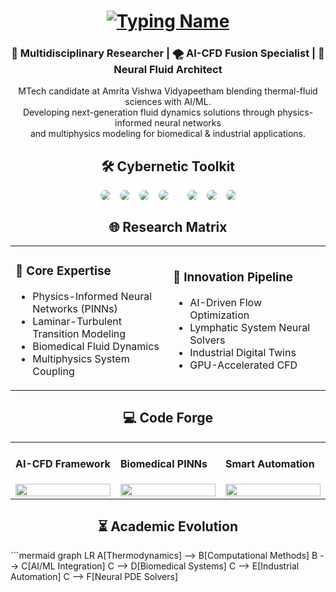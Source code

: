 <!-- Animated Name Header -->
<h1 align="center">
  <a href="https://git.io/typing-svg">
    <img src="https://readme-typing-svg.demolab.com?font=Fira+Code&weight=600&size=40&duration=4000&pause=1000&color=00F7FF&center=true&vCenter=true&width=600&lines=Hi+👋+I'm+J Yadagiri" alt="Typing Name" />
  </a>
</h1>

<!-- Introduction Section -->
<div align="center">
  <h3>🔬 Multidisciplinary Researcher | 🌪️ AI-CFD Fusion Specialist | 🧠 Neural Fluid Architect</h3>
  <p>
    MTech candidate at Amrita Vishwa Vidyapeetham blending thermal-fluid sciences with AI/ML.<br>
    Developing next-generation fluid dynamics solutions through physics-informed neural networks<br>
    and multiphysics modeling for biomedical & industrial applications.
  </p>
</div>

<!-- Cybernetic Toolkit with Round Icons -->
<h2 align="center">🛠️ Cybernetic Toolkit</h2>
<div align="center" style="display: flex; justify-content: center; gap: 15px; flex-wrap: wrap;">
  <img src="https://img.shields.io/badge/Python-3776AB?style=flat-square&logo=python&logoColor=white&labelColor=000&color=3776AB" style="border-radius: 50%;">
  <img src="https://img.shields.io/badge/TensorFlow-FF6F00?style=flat-square&logo=tensorflow&logoColor=white&labelColor=000&color=FF6F00" style="border-radius: 50%;">
  <img src="https://img.shields.io/badge/PyTorch-EE4C2C?style=flat-square&logo=pytorch&logoColor=white&labelColor=000&color=EE4C2C" style="border-radius: 50%;">
  <img src="https://img.shields.io/badge/OpenFOAM-8B0000?style=flat-square&logo=openfoam&logoColor=white&labelColor=000&color=8B0000" style="border-radius: 50%;">
  <br>
  <img src="https://img.shields.io/badge/COMSOL-FF0000?style=flat-square&logo=comsol&logoColor=white&labelColor=000&color=FF0000" style="border-radius: 50%;">
  <img src="https://img.shields.io/badge/ANSYS-FF6600?style=flat-square&logo=ansys&logoColor=white&labelColor=000&color=FF6600" style="border-radius: 50%;">
  <img src="https://img.shields.io/badge/Paraview-00AAFF?style=flat-square&logo=paraview&logoColor=white&labelColor=000&color=00AAFF" style="border-radius: 50%;">
</div>

<!-- Research Focus Section -->
<h2 align="center">🌐 Research Matrix</h2>
<div align="center">
  <table>
    <tr>
      <td width="50%">
        <h3>🧪 Core Expertise</h3>
        <ul>
          <li>Physics-Informed Neural Networks (PINNs)</li>
          <li>Laminar-Turbulent Transition Modeling</li>
          <li>Biomedical Fluid Dynamics</li>
          <li>Multiphysics System Coupling</li>
        </ul>
      </td>
      <td width="50%">
        <h3>🚀 Innovation Pipeline</h3>
        <ul>
          <li>AI-Driven Flow Optimization</li>
          <li>Lymphatic System Neural Solvers</li>
          <li>Industrial Digital Twins</li>
          <li>GPU-Accelerated CFD</li>
        </ul>
      </td>
    </tr>
  </table>
</div>

<!-- Project Showcase -->
<h2 align="center">💻 Code Forge</h2>
<div align="center">
  <table>
    <tr>
      <td width="33%">
        <h4>AI-CFD Framework</h4>
        <a href="REPO_URL">
          <img src="https://via.placeholder.com/300x150/000000/00ffea?text=Neural+Flow+Solver" width="100%"/>
        </a>
      </td>
      <td width="33%">
        <h4>Biomedical PINNs</h4>
        <a href="REPO_URL">
          <img src="https://via.placeholder.com/300x150/000000/00ffea?text=Lymph+NN+Architecture" width="100%"/>
        </a>
      </td>
      <td width="33%">
        <h4>Smart Automation</h4>
        <a href="REPO_URL">
          <img src="https://via.placeholder.com/300x150/000000/00ffea?text=Industrial+Digital+Twin" width="100%"/>
        </a>
      </td>
    </tr>
  </table>
</div>

<!-- Research Timeline -->
<h2 align="center">⏳ Academic Evolution</h2>
```mermaid
graph LR
  A[Thermodynamics] --> B[Computational Methods]
  B --> C[AI/ML Integration]
  C --> D[Biomedical Systems]
  C --> E[Industrial Automation]
  C --> F[Neural PDE Solvers]
